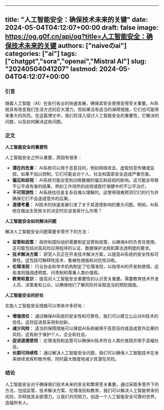 
---
title: "人工智能安全：确保技术未来的关键"
date: 2024-05-04T04:12:07+00:00
draft: false
image: https://og.g0f.cn/api/og?title=人工智能安全：确保技术未来的关键
authors: ["naiveのai"]
categories: ["ai"]
tags: ["chatgpt","sora","openai","Mistral AI"]
slug: "20240504041207"
lastmod: 2024-05-04T04:12:07+00:00
---
### 引言

随着人工智能（AI）在各行各业的快速发展，确保其安全使用变得至关重要。AI系统具有改变我们生活方式的巨大潜力，但如果没有适当的保障措施，它们也可能带来重大的风险。在这篇博文中，我们将深入探讨人工智能安全的重要性，它解决的问题，以及如何解决这些问题。

### 正文

**人工智能安全的重要性**

人工智能安全之所以重要，原因有很多：

* **潜在的危害：** AI系统可以用于恶意目的，例如网络攻击、虚假信息传播或监控。如果不加以控制，它们可能会对个人、社会和国家安全造成严重伤害。
* **偏见和歧视：** AI系统可能会受到训练数据的偏见和歧视的影响。这可能会导致不公平或有害的结果，例如工作场所的歧视或医疗保健中的不公平治疗。
* **不可预测性：** AI系统往往是复杂且难以理解的。这使得很难预测它们的行为并确保它们不会造成意外的后果。
* **道德考量：** AI技术的快速发展引发了关于其道德影响的重大问题。例如，AI系统在做出生死攸关的决定时应该发挥什么作用？

**人工智能安全如何解决问题**

解决人工智能安全问题需要多管齐下的方法：

* **监管和政策：** 政府和国际组织需要制定监管和政策，以确保AI的负责任使用。这可能包括对高风险应用程序的认证、数据保护法规和算法透明度的要求。
* **技术解决方案：** 研究人员正在开发技术解决方案，以提高AI系统的安全性和可靠性。这包括可解释性技术、鲁棒性措施和对抗性训练。
* **伦理准则：** 行业协会和学术机构制定了伦理准则，以指导AI的开发和使用。这些准则强调透明度、问责制和尊重人类价值观。
* **教育和意识：** 提高对人工智能安全重要性的认识至关重要。需要教育技术开发人员、决策者和公众，以确保他们了解风险并采取适当的预防措施。

**人工智能安全的好处**

实施人工智能安全措施可以带来许多好处：

* **增强信任：** 通过确保AI系统的安全性和可靠性，我们可以建立公众对AI技术的信任。这将促进其采用和创新。
* **减少风险：** 适当的保障措施可以降低AI系统被用于恶意目的或造成意外后果的风险。这有助于保护个人、企业和社会。
* **促进道德使用：** 伦理准则和监管可以确保AI技术符合人类价值观并用于造福社会。
* **长期可持续性：** 通过解决人工智能安全问题，我们可以确保人工智能技术在未来继续发挥积极作用，同时最大限度地减少其潜在风险。

### 结论

人工智能安全对于确保我们技术未来的安全和繁荣至关重要。通过采取多管齐下的方法，包括监管、技术解决方案、伦理准则和教育，我们可以解决人工智能带来的风险，并释放其全部潜力。让我们共同努力，创造一个人工智能安全可靠的世界，造福所有人。